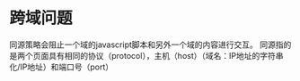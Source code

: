 # 跨域问题
同源策略会阻止一个域的javascript脚本和另外一个域的内容进行交互。
同源指的是两个页面具有相同的协议（protocol），主机（host）（域名：IP地址的字符串化/IP地址）和端口号（port）
